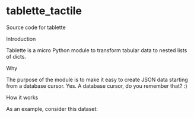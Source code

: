 # tablette_tactile
Source code for tablette

Introduction

Tablette is a micro Python module to transform tabular data to nested lists of dicts.

Why

The purpose of the module is to make it easy to create JSON data starting from a database cursor. Yes. A database cursor, do you remember that? :)

How it works

As an example, consider this dataset:
